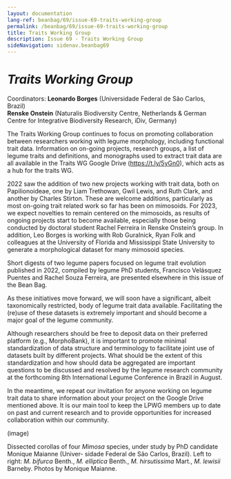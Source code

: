 ```yaml
---
layout: documentation
lang-ref: beanbag/69/issue-69-traits-working-group
permalink: /beanbag/69/issue-69-traits-working-group
title: Traits Working Group
description: Issue 69 - Traits Working Group
sideNavigation: sidenav.beanbag69
---
```


# *Traits Working Group*

Coordinators:
**Leonardo Borges** (Universidade Federal de São Carlos, Brazil) \
**Renske Onstein** (Naturalis Biodiversity Centre, Netherlands & 
German Centre for Integrative Biodiversity Research, iDiv, Germany)

The Traits Working Group continues to focus on promoting collaboration between researchers working with legume morphology, including functional trait data. Information on on-going projects, research groups, a list of legume traits and definitions, and monographs used to extract trait data are all available in the Traits WG Google Drive (https://t.ly/5yGn0), which acts as a hub for the traits WG.

2022 saw the addition of two new projects working with trait data, both on Papilionoideae, one by Liam Trethowan, Gwil Lewis, and Ruth Clark, and another by Charles Stirton. These are welcome additions, particularly as most on-going trait related work so far has been on mimosoids. For 2023, we expect novelties to remain centered on the mimosoids, as results of ongoing projects start to become available, especially those being conducted by doctoral student Rachel Ferreira in Renske Onstein’s group. In addition, Leo Borges is working with Rob Guralnick, Ryan Folk and colleagues at the University of Florida and Mississippi State University to generate a morphological dataset for many mimosoid species.

Short digests of two legume papers focused on legume trait evolution published in 2022, compiled by legume PhD students, Francisco Velásquez Puentes and Rachel Souza Ferreira, are presented elsewhere in this issue of the Bean Bag.

As these initiatives move forward, we will soon have a significant, albeit taxonomically restricted, body of legume trait data available. Facilitating the (re)use of these datasets is extremely important and should become a major goal of the legume community.

Although researchers should be free to deposit data on their preferred platform (e.g., MorphoBank), it is important to promote minimal standardization of data structure and terminology to facilitate joint use of datasets built by different projects. What should be the extent of this standardization and how should data be aggregated are important questions to be discussed and resolved by the legume research community at the forthcoming 8th International Legume Conference in Brazil in August.

In the meantime, we repeat our invitation for anyone working on legume trait data to share information about your project on the Google Drive mentioned above. It is our main tool to keep the LPWG members up to date on past and current research and to provide opportunities for increased collaboration within our community.

(image)

Dissected corollas of four *Mimosa* species, under study by PhD candidate Monique Maianne (Univer- sidade Federal de São Carlos, Brazil). Left to right: *M. bifurca* Benth., *M. elliptica* Benth., *M. hirsutissima* Mart., *M. lewisii* Barneby. Photos by Monique Maianne.
